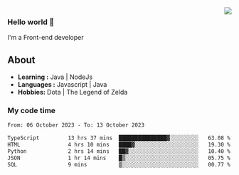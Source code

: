 <img align='right' src="https://github-readme-stats.vercel.app/api?username=jumodada&show_icons=true&theme=vue">

### Hello world 👋

I'm a Front-end developer 
    
## About
-  **Learning :** Java | NodeJs
-  **Languages :** Javascript | Java
-  **Hobbies:** Dota | The Legend of Zelda

### My code time

<!--START_SECTION:waka-->

```txt
From: 06 October 2023 - To: 13 October 2023

TypeScript         13 hrs 37 mins  ███████████████▓░░░░░░░░░   63.08 %
HTML               4 hrs 10 mins   ████▓░░░░░░░░░░░░░░░░░░░░   19.30 %
Python             2 hrs 14 mins   ██▓░░░░░░░░░░░░░░░░░░░░░░   10.40 %
JSON               1 hr 14 mins    █▒░░░░░░░░░░░░░░░░░░░░░░░   05.75 %
SQL                9 mins          ▒░░░░░░░░░░░░░░░░░░░░░░░░   00.77 %
```

<!--END_SECTION:waka-->
